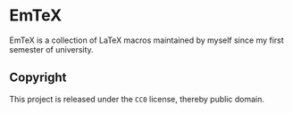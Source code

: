 # EmTeX

EmTeX is a collection of LaTeX macros maintained by myself since my first
semester of university.

## Copyright

This project is released under the `CC0` license, thereby public domain.